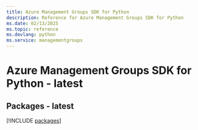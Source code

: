 ```yaml
---
title: Azure Management Groups SDK for Python
description: Reference for Azure Management Groups SDK for Python
ms.date: 02/13/2025
ms.topic: reference
ms.devlang: python
ms.service: managementgroups
---
```

# Azure Management Groups SDK for Python - latest
## Packages - latest
[!INCLUDE [packages](management-groups-index.md)]